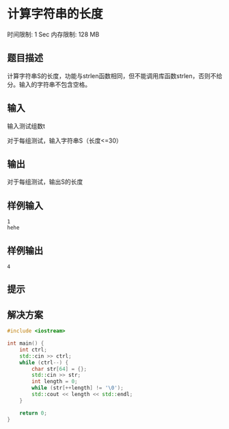 # 计算字符串的长度
时间限制: 1 Sec  内存限制: 128 MB

## 题目描述
计算字符串S的长度，功能与strlen函数相同，但不能调用库函数strlen，否则不给分。输入的字符串不包含空格。

## 输入
输入测试组数t

对于每组测试，输入字符串S（长度<=30）

## 输出
对于每组测试，输出S的长度

## 样例输入
    1
    hehe
## 样例输出
    4

## 提示

## 解决方案
``` cpp
#include <iostream>

int main() {
    int ctrl;
    std::cin >> ctrl;
    while (ctrl--) {
        char str[64] = {};
        std::cin >> str;
        int length = 0;
        while (str[++length] != '\0');
        std::cout << length << std::endl;
    }

    return 0;
}

```

